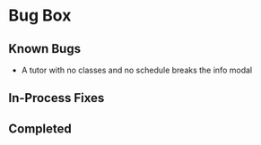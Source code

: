 # Bug Box
## Known Bugs
- A tutor with no classes and no schedule breaks the info modal
## In-Process Fixes
## Completed
